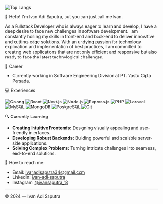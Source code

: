 <!--
![Ivan Adi Saputra's GitHub stats](https://github-readme-stats.vercel.app/api?username=ivan-adi-saputra&show_icons=true)
-->
![Top Langs](https://github-readme-stats.vercel.app/api/top-langs/?username=ivan-adi-saputra&layout=compact&hide=html,css,scss,blade,svelte)

👋 Hello! I'm Ivan Adi Saputra, but you can just call me Ivan.

As a Fullstack Developer who is always eager to learn and develop, I have a deep desire to face new challenges in software development. I am constantly honing my skills in front-end and back-end to deliver innovative and cutting-edge solutions. With an undying passion for technology exploration and implementation of best practices, I am committed to creating web applications that are not only efficient and responsive but also ready to face the latest technological challenges.

💼 Career
- Currently working in Software Engineering Division at PT. Vastu Cipta Persada.

💻 Experiences

![Golang](https://img.shields.io/badge/Golang-00ADD8?style=for-the-badge&logo=go&logoColor=white) ![React](https://img.shields.io/badge/React-61DAFB?style=for-the-badge&logo=react&logoColor=white) ![Next.js](https://img.shields.io/badge/Next.js-000000?style=for-the-badge&logo=next.js&logoColor=white) ![Node.js](https://img.shields.io/badge/Node.js-339933?style=for-the-badge&logo=node.js&logoColor=white) ![Express.js](https://img.shields.io/badge/Express.js-000000?style=for-the-badge&logo=express&logoColor=white) ![PHP](https://img.shields.io/badge/PHP-777BB4?style=for-the-badge&logo=php&logoColor=white) ![Laravel](https://img.shields.io/badge/Laravel-FF2D20?style=for-the-badge&logo=laravel&logoColor=white) ![MySQL](https://img.shields.io/badge/MySQL-4479A1?style=for-the-badge&logo=mysql&logoColor=white) ![MongoDB](https://img.shields.io/badge/MongoDB-47A248?style=for-the-badge&logo=mongodb&logoColor=white) ![PostgreSQL](https://img.shields.io/badge/PostgreSQL-336791?style=for-the-badge&logo=postgresql&logoColor=white)  ![Git](https://img.shields.io/badge/Git-F05032?style=for-the-badge&logo=git&logoColor=white)
<!--
- Golang ![Golang](https://img.shields.io/badge/Golang-00ADD8?style=for-the-badge&logo=go&logoColor=white)
- ReactJS ![React](https://img.shields.io/badge/React-61DAFB?style=for-the-badge&logo=react&logoColor=white)
- NextJS ![Next.js](https://img.shields.io/badge/Next.js-000000?style=for-the-badge&logo=next.js&logoColor=white)
- ExpressJS ![Express.js](https://img.shields.io/badge/Express.js-000000?style=for-the-badge&logo=express&logoColor=white)
- NodeJS ![Node.js](https://img.shields.io/badge/Node.js-339933?style=for-the-badge&logo=node.js&logoColor=white)
- PHP ![PHP](https://img.shields.io/badge/PHP-777BB4?style=for-the-badge&logo=php&logoColor=white)
- Laravel ![Laravel](https://img.shields.io/badge/Laravel-FF2D20?style=for-the-badge&logo=laravel&logoColor=white)
- MySQL ![MySQL](https://img.shields.io/badge/MySQL-4479A1?style=for-the-badge&logo=mysql&logoColor=white)
- MongoDB ![MongoDB](https://img.shields.io/badge/MongoDB-47A248?style=for-the-badge&logo=mongodb&logoColor=white)
- PostgreSQL ![PostgreSQL](https://img.shields.io/badge/PostgreSQL-336791?style=for-the-badge&logo=postgresql&logoColor=white)
- GIT (VCS) ![Git](https://img.shields.io/badge/Git-F05032?style=for-the-badge&logo=git&logoColor=white)
-->

🔍 Currently Learning
- **Creating Intuitive Frontends:** Designing visually appealing and user-friendly interfaces.
- **Developing Robust Backends:** Building powerful and scalable server-side applications.
- **Solving Complex Problems:** Turning intricate challenges into seamless, end-to-end solutions.

🚀 How to reach me:
- Email: [ivanadisaputra34@gmail.com](mailto:ivanadisaputra34@gmail.com)
- LinkedIn: [ivan-adi-saputra](https://www.linkedin.com/in/ivan-adi-saputra)
- Instagram: [@ivansaputra_18](https://www.instagram.com/ivansaputra_18)

____________________________________________________________________________________________________________________________________________________________________
© 2024 — Ivan Adi Saputra
